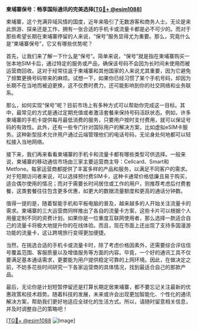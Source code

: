 **柬埔寨保号：畅享国际通讯的完美选择[[TG💪+ @esim1088](https://t.me/s/esim1088)]**

柬埔寨，这个充满异域风情的国度，近年来吸引了无数游客和商务人士。无论是来此旅游、探亲还是工作，拥有一张合适的手机卡或流量卡都是必不可少的。而对于那些希望长期在柬埔寨停留的人来说，“保号”服务显得尤为重要。那么，究竟什么是“柬埔寨保号”，它又有哪些优势呢？

首先，让我们来了解一下什么是“保号”。简单来说，“保号”就是指在柬埔寨购买一张本地SIM卡后，通过特定的服务或产品，确保该号码不会因为长时间未使用而被运营商回收。这对于经常往返于柬埔寨和其他国家的人来说尤其重要，因为它避免了频繁更换号码带来的麻烦。试想一下，如果你已经习惯了某个手机号码，却因为长期不在当地而被迫更换，这不仅费时费力，还可能影响到你的社交网络和业务联系。

那么，如何实现“保号”呢？目前市场上有多种方式可以帮助你完成这一目标。其中，最常见的方式是通过定期充值或者激活套餐来保持号码活跃状态。例如，许多柬埔寨的手机卡提供每月最低消费的服务，只要用户按时支付费用，就可以保证号码的有效性。此外，还有一些专门针对国际用户的解决方案，比如虚拟eSIM卡服务。这种新型技术允许用户通过云端管理他们的电话号码，无论身处何地都可以轻松接入当地网络。

接下来，我们再来看看柬埔寨的手机卡和流量卡都有哪些类型可供选择。一般来说，柬埔寨的移动通信市场由三家主要运营商主导：Cellcard、Smart和Metfone。每家运营商都提供了丰富多样的产品和服务，以满足不同客户的需求。对于短期访问者来说，可以选择预付费SIM卡，这种卡通常价格低廉且易于购买，适合偶尔使用的情况；而对于需要长时间居住或工作的用户，则推荐考虑后付费套餐，这类套餐往往包含更多优惠，如更大的数据流量额度和更高的通话分钟数。

值得一提的是，随着智能手机和平板电脑的普及，越来越多的人开始关注流量卡的需求。柬埔寨的三大运营商同样推出了各自的流量卡方案，这些卡片可以根据个人用量定制不同的资费计划。如果你是一位重度互联网使用者，那么选择一款适合自己的流量卡将极大地提升你的在线体验。而且，现在市面上还出现了支持多国漫游功能的流量卡，这让跨境旅行变得更加便捷。

当然，在挑选合适的手机卡或流量卡时，除了考虑价格因素外，还需要综合评估信号覆盖范围、客服质量以及增值服务等方面的内容。毕竟，一个好的通讯工具不仅要满足基本通话需求，更要能为用户提供稳定可靠的上网环境。因此，在做决定之前，不妨多花些时间研究一下各家运营商的具体情况，找到最适合自己的那款产品。

最后，无论你是计划短暂停留还是打算长期定居柬埔寨，都不要忘记关注最新的优惠政策和技术趋势。随着科技的发展，未来或许会出现更加智能化、个性化的通讯解决方案，帮助我们更好地适应全球化的生活方式。所以，请随时留意相关信息，并及时调整自己的策略吧！

[[TG💪+ @esim1088](https://t.me/s/esim1088) ![Image](https://i.postimg.cc/4NQfJmqS/Snipaste-2025-05-13-00-14-12.png)]